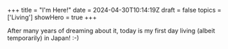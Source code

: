+++
title = "I'm Here!"
date = 2024-04-30T10:14:19Z
draft = false
topics = ['Living']
showHero = true
+++

After many years of dreaming about it, today is my first day living (albeit temporarily) in Japan! :-)
